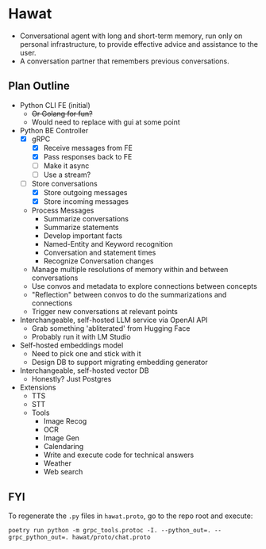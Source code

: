 Hawat
===

- Conversational agent with long and short-term memory, run only on personal infrastructure, to provide effective advice and assistance to the user.
- A conversation partner that remembers previous conversations.

Plan Outline
---
- Python CLI FE (initial)
    - ~~Or Golang for fun?~~
    - Would need to replace with gui at some point
- Python BE Controller
    - [x] gRPC
        - [x] Receive messages from FE
        - [x] Pass responses back to FE
        - [ ] Make it async
        - [ ] Use a stream?
    - [ ] Store conversations
        - [x] Store outgoing messages
        - [x] Store incoming messages
    - Process Messages
        - Summarize conversations
        - Summarize statements
        - Develop important facts
        - Named-Entity and Keyword recognition
        - Conversation and statement times
        - Recognize Conversation changes
    - Manage multiple resolutions of memory within and between conversations
    - Use convos and metadata to explore connections between concepts
    - "Reflection" between convos to do the summarizations and connections
    - Trigger new conversations at relevant points
- Interchangeable, self-hosted LLM service via OpenAI API
    - Grab something 'abliterated' from Hugging Face
    - Probably run it with LM Studio
- Self-hosted embeddings model
    - Need to pick one and stick with it
    - Design DB to support migrating embedding generator
- Interchangeable, self-hosted vector DB
    - Honestly? Just Postgres
- Extensions
    - TTS
    - STT
    - Tools
        - Image Recog
        - OCR
        - Image Gen
        - Calendaring
        - Write and execute code for technical answers
        - Weather
        - Web search

FYI
---
To regenerate the `.py` files in `hawat.proto`, go to the repo root and execute:
```
poetry run python -m grpc_tools.protoc -I. --python_out=. --grpc_python_out=. hawat/proto/chat.proto
```
